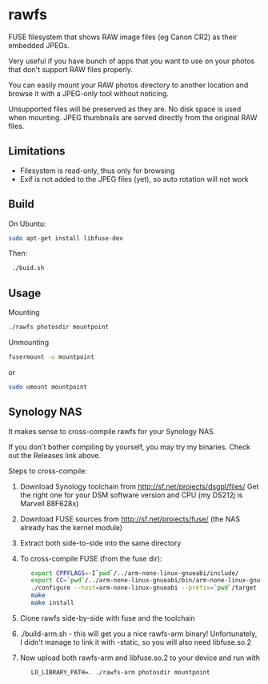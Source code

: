 rawfs
=====

FUSE filesystem that shows RAW image files (eg Canon CR2) as their embedded JPEGs.

Very useful if you have bunch of apps that you want to use on your photos
that don't support RAW files properly.

You can easily mount your RAW photos directory to another location
and browse it with a JPEG-only tool without noticing. 

Unsupported files will be preserved as they are. No disk space is used when mounting.
JPEG thumbnails are served directly from the original RAW files.

Limitations
-----------

* Filesystem is read-only, thus only for browsing
* Exif is not added to the JPEG files (yet), so auto rotation will not work

Build
-----

On Ubuntu:
```bash
sudo apt-get install libfuse-dev
```

Then:
```bash
 ./buid.sh
```

Usage
-----

Mounting
```bash
./rawfs photosdir mountpoint
```

Unmounting
```bash
fusermount -u mountpoint
```
or
```bash
sudo umount mountpoint
```

Synology NAS
------------

It makes sense to cross-compile rawfs for your Synology NAS.

If you don't bother compiling by yourself, you may try my binaries. Check out the Releases link above.

Steps to cross-compile:

1. Download Synology toolchain from http://sf.net/projects/dsgpl/files/
   Get the right one for your DSM software version and CPU (my DS212j is Marvell 88F628x)
2. Download FUSE sources from http://sf.net/projects/fuse/ (the NAS already has the kernel module)
3. Extract both side-to-side into the same directory
4. To cross-compile FUSE (from the fuse dir):
   ```bash
      export CPPFLAGS=-I`pwd`/../arm-none-linux-gnueabi/include/
      export CC=`pwd`/../arm-none-linux-gnueabi/bin/arm-none-linux-gnueabi-gcc
      ./configure --host=arm-none-linux-gnueabi --prefix=`pwd`/target
      make
      make install
   ```

5. Clone rawfs side-by-side with fuse and the toolchain
6. ./build-arm.sh - this will get you a nice rawfs-arm binary! Unfortunately, I didn't manage to link it with -static, so you will also need libfuse.so.2
7. Now upload both rawfs-arm and libfuse.so.2 to your device and run with
   ```
      LD_LIBRARY_PATH=. ./rawfs-arm photosdir mountpoint
   ```

